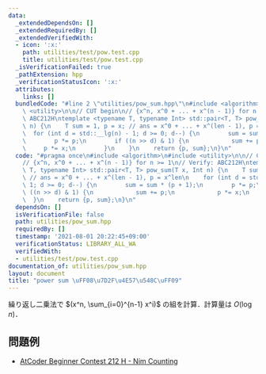 ```yaml
---
data:
  _extendedDependsOn: []
  _extendedRequiredBy: []
  _extendedVerifiedWith:
  - icon: ':x:'
    path: utilities/test/pow.test.cpp
    title: utilities/test/pow.test.cpp
  _isVerificationFailed: true
  _pathExtension: hpp
  _verificationStatusIcon: ':x:'
  attributes:
    links: []
  bundledCode: "#line 2 \"utilities/pow_sum.hpp\"\n#include <algorithm>\n#include\
    \ <utility>\n\n// CUT begin\n// {x^n, x^0 + ... + x^(n - 1)} for n >= 1\n// Verify:\
    \ ABC212H\ntemplate <typename T, typename Int> std::pair<T, T> pow_sum(T x, Int\
    \ n) {\n    T sum = 1, p = x; // ans = x^0 + ... + x^(len - 1), p = x^len\n  \
    \  for (int d = std::__lg(n) - 1; d >= 0; d--) {\n        sum = sum * (p + 1);\n\
    \        p *= p;\n        if ((n >> d) & 1) {\n            sum += p;\n       \
    \     p *= x;\n        }\n    }\n    return {p, sum};\n}\n"
  code: "#pragma once\n#include <algorithm>\n#include <utility>\n\n// CUT begin\n\
    // {x^n, x^0 + ... + x^(n - 1)} for n >= 1\n// Verify: ABC212H\ntemplate <typename\
    \ T, typename Int> std::pair<T, T> pow_sum(T x, Int n) {\n    T sum = 1, p = x;\
    \ // ans = x^0 + ... + x^(len - 1), p = x^len\n    for (int d = std::__lg(n) -\
    \ 1; d >= 0; d--) {\n        sum = sum * (p + 1);\n        p *= p;\n        if\
    \ ((n >> d) & 1) {\n            sum += p;\n            p *= x;\n        }\n  \
    \  }\n    return {p, sum};\n}\n"
  dependsOn: []
  isVerificationFile: false
  path: utilities/pow_sum.hpp
  requiredBy: []
  timestamp: '2021-08-01 20:22:45+09:00'
  verificationStatus: LIBRARY_ALL_WA
  verifiedWith:
  - utilities/test/pow.test.cpp
documentation_of: utilities/pow_sum.hpp
layout: document
title: "power sum \uFF08\u7D2F\u4E57\u548C\uFF09"
---
```


繰り返し二乗法で $(x^n, \sum_{i=0}^{n-1} x^i)$ の組を計算．計算量は $O(\log n)$．

## 問題例

- [AtCoder Beginner Contest 212 H - Nim Counting](https://atcoder.jp/contests/abc212/tasks/abc212_h)
